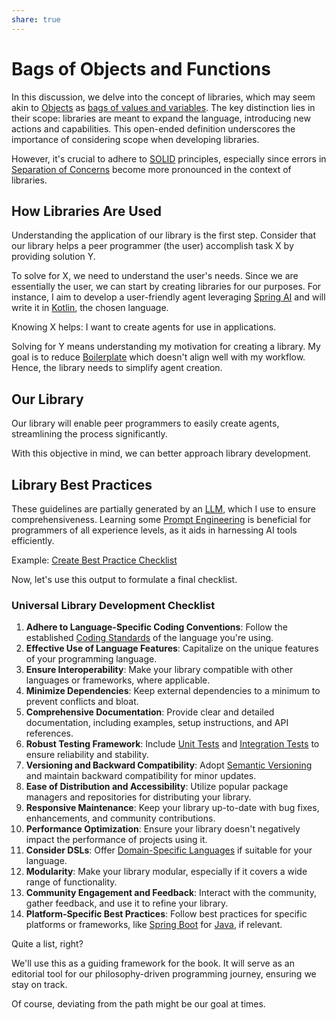 ```yaml
---
share: true
---
```


# Bags of Objects and Functions

In this discussion, we delve into the concept of libraries, which may seem akin to [Objects](Objects.html) as [bags of values and variables](bags%20of%20values%20and%20variables.html). The key distinction lies in their scope: libraries are meant to expand the language, introducing new actions and capabilities. This open-ended definition underscores the importance of considering scope when developing libraries.

However, it's crucial to adhere to [SOLID](SOLID.md) principles, especially since errors in [Separation of Concerns](Separation%20of%20Concerns.md) become more pronounced in the context of libraries.

## How Libraries Are Used

Understanding the application of our library is the first step. Consider that our library helps a peer programmer (the user) accomplish task X by providing solution Y.

To solve for X, we need to understand the user's needs. Since we are essentially the user, we can start by creating libraries for our purposes. For instance, I aim to develop a user-friendly agent leveraging [Spring AI](./Spring%20AI.md) and will write it in [Kotlin](Kotlin.html), the chosen language.

Knowing X helps: I want to create agents for use in applications.

Solving for Y means understanding my motivation for creating a library. My goal is to reduce [Boilerplate](Boilerplate.md) which doesn't align well with my workflow. Hence, the library needs to simplify agent creation.

## Our Library

Our library will enable peer programmers to easily create agents, streamlining the process significantly.

With this objective in mind, we can better approach library development.

## Library Best Practices

These guidelines are partially generated by an [LLM](LLM.html), which I use to ensure comprehensiveness. Learning some [Prompt Engineering](Prompt%20Engineering) is beneficial for programmers of all experience levels, as it aids in harnessing AI tools efficiently.

Example: [Create Best Practice Checklist](./Create%20Best%20Practice%20Checklist.md)

Now, let's use this output to formulate a final checklist.

### Universal Library Development Checklist

1. **Adhere to Language-Specific Coding Conventions**: Follow the established [Coding Standards](Coding%20Standards.md) of the language you're using.
2. **Effective Use of Language Features**: Capitalize on the unique features of your programming language.
3. **Ensure Interoperability**: Make your library compatible with other languages or frameworks, where applicable.
4. **Minimize Dependencies**: Keep external dependencies to a minimum to prevent conflicts and bloat.
5. **Comprehensive Documentation**: Provide clear and detailed documentation, including examples, setup instructions, and API references.
6. **Robust Testing Framework**: Include [Unit Tests](Unit%20Tests.md) and [Integration Tests](Integration%20Tests.md) to ensure reliability and stability.
7. **Versioning and Backward Compatibility**: Adopt [Semantic Versioning](Semantic%20Versioning.md) and maintain backward compatibility for minor updates.
8. **Ease of Distribution and Accessibility**: Utilize popular package managers and repositories for distributing your library.
9. **Responsive Maintenance**: Keep your library up-to-date with bug fixes, enhancements, and community contributions.
10. **Performance Optimization**: Ensure your library doesn't negatively impact the performance of projects using it.
11. **Consider DSLs**: Offer [Domain-Specific Languages](Domain-Specific%20Languages.md) if suitable for your language.
12. **Modularity**: Make your library modular, especially if it covers a wide range of functionality.
13. **Community Engagement and Feedback**: Interact with the community, gather feedback, and use it to refine your library.
14. **Platform-Specific Best Practices**: Follow best practices for specific platforms or frameworks, like [Spring Boot](Spring%20Boot.md) for [Java](Java.md), if relevant.

Quite a list, right?

We'll use this as a guiding framework for the book. It will serve as an editorial tool for our philosophy-driven programming journey, ensuring we stay on track.

Of course, deviating from the path might be our goal at times.